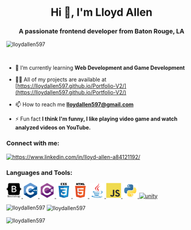 <h1 align="center">Hi 👋, I'm Lloyd Allen</h1>
<h3 align="center">A passionate frontend developer from Baton Rouge, LA</h3>

<p align="left"> <img src="https://komarev.com/ghpvc/?username=lloydallen597&label=Profile%20views&color=0e75b6&style=flat" alt="lloydallen597" /> </p>

<p align="left"> <a href="https://twitter.com/" target="blank"><img src="https://img.shields.io/twitter/follow/?logo=twitter&style=for-the-badge" alt="" /></a> </p>

- 🌱 I’m currently learning **Web Development and Game Development**

- 👨‍💻 All of my projects are available at [https://lloydallen597.github.io/Portfolio-V2/](https://lloydallen597.github.io/Portfolio-V2/)

- 📫 How to reach me **lloydallen597@gmail.com**

- ⚡ Fun fact **I think I'm funny, I like playing video game and watch analyzed videos on YouTube.**

<h3 align="left">Connect with me:</h3>
<p align="left">
<a href="https://linkedin.com/in/https://www.linkedin.com/in/lloyd-allen-a84121192/" target="blank"><img align="center" src="https://raw.githubusercontent.com/rahuldkjain/github-profile-readme-generator/master/src/images/icons/Social/linked-in-alt.svg" alt="https://www.linkedin.com/in/lloyd-allen-a84121192/" height="30" width="40" /></a>
</p>

<h3 align="left">Languages and Tools:</h3>
<p align="left"> <a href="https://getbootstrap.com" target="_blank" rel="noreferrer"> <img src="https://raw.githubusercontent.com/devicons/devicon/master/icons/bootstrap/bootstrap-plain-wordmark.svg" alt="bootstrap" width="40" height="40"/> </a> <a href="https://www.w3schools.com/cpp/" target="_blank" rel="noreferrer"> <img src="https://raw.githubusercontent.com/devicons/devicon/master/icons/cplusplus/cplusplus-original.svg" alt="cplusplus" width="40" height="40"/> </a> <a href="https://www.w3schools.com/cs/" target="_blank" rel="noreferrer"> <img src="https://raw.githubusercontent.com/devicons/devicon/master/icons/csharp/csharp-original.svg" alt="csharp" width="40" height="40"/> </a> <a href="https://www.w3schools.com/css/" target="_blank" rel="noreferrer"> <img src="https://raw.githubusercontent.com/devicons/devicon/master/icons/css3/css3-original-wordmark.svg" alt="css3" width="40" height="40"/> </a> <a href="https://www.w3.org/html/" target="_blank" rel="noreferrer"> <img src="https://raw.githubusercontent.com/devicons/devicon/master/icons/html5/html5-original-wordmark.svg" alt="html5" width="40" height="40"/> </a> <a href="https://www.java.com" target="_blank" rel="noreferrer"> <img src="https://raw.githubusercontent.com/devicons/devicon/master/icons/java/java-original.svg" alt="java" width="40" height="40"/> </a> <a href="https://developer.mozilla.org/en-US/docs/Web/JavaScript" target="_blank" rel="noreferrer"> <img src="https://raw.githubusercontent.com/devicons/devicon/master/icons/javascript/javascript-original.svg" alt="javascript" width="40" height="40"/> </a> <a href="https://www.python.org" target="_blank" rel="noreferrer"> <img src="https://raw.githubusercontent.com/devicons/devicon/master/icons/python/python-original.svg" alt="python" width="40" height="40"/> </a> <a href="https://unity.com/" target="_blank" rel="noreferrer"> <img src="https://www.vectorlogo.zone/logos/unity3d/unity3d-icon.svg" alt="unity" width="40" height="40"/> </a> </p>

<p><img align="left" src="https://github-readme-stats.vercel.app/api/top-langs?username=lloydallen597&show_icons=true&locale=en&layout=compact" alt="lloydallen597" /></p>

<p>&nbsp;<img align="center" src="https://github-readme-stats.vercel.app/api?username=lloydallen597&show_icons=true&locale=en" alt="lloydallen597" /></p>

<p><img align="center" src="https://github-readme-streak-stats.herokuapp.com/?user=lloydallen597&" alt="lloydallen597" /></p>
